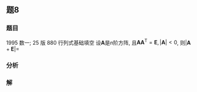 ## 题8
### 题目
1995 数一; 25 版 880 行列式基础填空
设$\mathbf{A}$是$n$阶方阵, 且$\mathbf{A}{\mathbf{A}}^{\mathrm{T}} = \mathbf{E}, | \mathbf{A}| < 0$, 则$| {\mathbf{A} + \mathbf{E}}| =$

### 分析

### 解